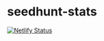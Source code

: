 # seedhunt-stats
[![Netlify Status](https://api.netlify.com/api/v1/badges/05924bd0-bfc5-4ecb-86d3-eb62635f22f9/deploy-status)](https://app.netlify.com/sites/keen-austin-504cb7/deploys)
